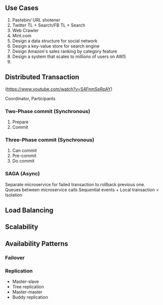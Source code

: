 ## Use Cases
1. Pastebin/ URL shotener
2. Twitter TL + Search/FB TL + Search
3. Web Crawler
4. Mint.com
5. Design a data structure for social network
6. Design a key-value store for search engine
7. Design Amazon's sales ranking by category feature
8. Design a system that scales to millions of users on AWS
9. 
## Distributed Transaction
(https://www.youtube.com/watch?v=S4FnmSeRpAY)  

Coordinator, Participants
### Two-Phase commit (Synchronous)
1. Prepare  
2. Commit  

### Three-Phase commit (Synchronous)
1. Can commit
2. Pre-commit
3. Do commit

### SAGA  (Async)
Separate microservice for failed transaction to rollback previous one.
Queues between microservice calls
Sequential events + Local transaction = Isolation

## Load Balancing

## Scalability 

## Availability Patterns
### Failover
### Replication
 - Master-slave
 - Tree replication
 - Master-master
 - Buddy replication

<!--stackedit_data:
eyJoaXN0b3J5IjpbLTYzMzc0NTIzNywxNDMyNzQ0NzEzLC0xOT
Y4Nzg1ODgzLC0xNDczMzg4NDc4LDE2NDg0MzI1NTksLTEyNzQ3
NjcwMCwtOTMyMDA3NTIsLTk4MjAyNzc5Nl19
-->
